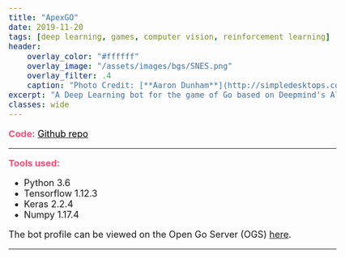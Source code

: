 ```yaml
---
title: "ApexGO"
date: 2019-11-20
tags: [deep learning, games, computer vision, reinforcement learning]
header: 
    overlay_color: "#ffffff"
    overlay_image: "/assets/images/bgs/SNES.png"
    overlay_filter: .4
    caption: "Photo Credit: [**Aaron Dunham**](http://simpledesktops.com/browse/desktops/2012/aug/08/snes/)"
excerpt: "A Deep Learning bot for the game of Go based on Deepmind's Alphago"
classes: wide
---
```


<style>
i {
    color:#f25278;
}

b {
    color:#f25278;
}

body {
    text-align: justify;
    font-size: 18px;
}
</style>


<!-- todo: add brief description, video demo and images -->

<b>Code:</b> <a href="https://github.com/kasim95/ApexGO-Part-3.git" target="_blank" style="color: black;">Github repo <i class="fab fa-github fa-lg"></i></a>

---

<b>Tools used:</b>
<ul>
    <li>Python 3.6</li>
    <li>Tensorflow 1.12.3</li>
    <li>Keras 2.2.4</li>
    <li>Numpy 1.17.4</li>
</ul>

The bot profile can be viewed on the Open Go Server (OGS) <a href="https://online-go.com/player/699362/ApexGO_BOT" target="_blank">here</a>.

<!--

---

<b>Demo</b>

-->

<!-- Add a youtube video showing the demo gameplay -->

---

